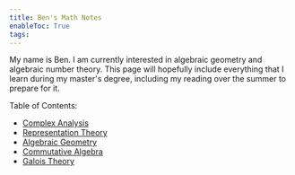 ```yaml
---
title: Ben's Math Notes
enableToc: True
tags:
---
```


My name is Ben. I am currently interested in algebraic geometry and algebraic number theory. This page will hopefully include everything that I learn during my master's degree, including my reading over the summer to prepare for it. 

Table of Contents:
- [Complex Analysis](notes/Complex%20Analysis/Complex%20Analysis.md)
- [Representation Theory](notes/Representation%20Theory/Representation%20Theory.md)
- [Algebraic Geometry](notes/Algebraic%20Geometry/Algebraic%20Geometry.md)
- [Commutative Algebra](notes/Commutative%20Algebra/Commutative%20Algebra.md)
- [Galois Theory](notes/Galois%20Theory/Galois%20Theory.md) 

